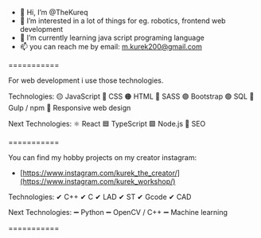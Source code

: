 - 👋 Hi, I’m @TheKureq
- 👀 I’m interested in a lot of things for eg. robotics, frontend web development
- 🌱 I’m currently learning java script programing language
- 📫 you can reach me by email: m.kurek200@gmail.com

===========

For web development i use those technologies.

Technologies:
🟡 JavaScript
🔵 CSS
🟠 HTML
🔴 SASS
🟣 Bootstrap
🟢 SQL
🥤  Gulp / npm
📱   Responsive web design

Next Technologies:
⚛ React
🟦 TypeScript
🟩 Node.js
📢 SEO

===========

You can find my hobby projects on my creator instagram:
- [https://www.instagram.com/kurek_the_creator/](https://www.instagram.com/kurek_workshop/)

Technologies:
✔ C++
✔ C
✔ LAD
✔ ST
✔ Gcode
✔ CAD

Next Technologies:
➖ Python
➖ OpenCV / C++
➖ Machine learning

===========

<!---
TheKureq/TheKureq is a ✨ special ✨ repository because its `README.md` (this file) appears on your GitHub profile.
You can click the Preview link to take a look at your changes.
--->
